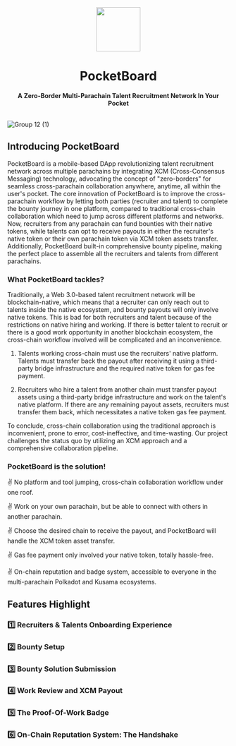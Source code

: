 <div align="center">
    <img src="https://github.com/wsw1833/pocket-board/assets/69501009/1ce767a4-e132-44e2-b3a7-2e711b559370" width=100>
    <h1>PocketBoard</h1>
    <strong>A Zero-Border Multi-Parachain Talent Recruitment Network In Your Pocket</strong>  
</div>

<br>

![Group 12 (1)](https://github.com/wsw1833/pocket-board/assets/69501009/3e88a73d-ba69-4659-a5cf-9518e322fb4d)

## Introducing PocketBoard

PocketBoard is a mobile-based DApp revolutionizing talent recruitment network across multiple parachains by integrating XCM (Cross-Consensus Messaging) technology, advocating the concept of "zero-borders" for seamless cross-parachain collaboration anywhere, anytime, all within the user's pocket. The core innovation of PocketBoard is to improve the cross-parachain workflow by letting both parties (recruiter and talent) to complete the bounty journey in one platform, compared to traditional cross-chain collaboration which need to jump across different platforms and networks. Now, recruiters from any parachain can fund bounties with their native tokens, while talents can opt to receive payouts in either the recruiter's native token or their own parachain token via XCM token assets transfer. Additionally, PocketBoard built-in comprehensive bounty pipeline, making the perfect place to assemble all the recruiters and talents from different parachains. 

### What PocketBoard tackles?

Traditionally, a Web 3.0-based talent recruitment network will be blockchain-native, which means that a recruiter can only reach out to talents inside the native ecosystem, and bounty payouts will only involve native tokens. This is bad for both recruiters and talent because of the restrictions on native hiring and working. If there is better talent to recruit or there is a good work opportunity in another blockchain ecosystem, the cross-chain workflow involved will be complicated and an inconvenience. 

1. Talents working cross-chain must use the recruiters' native platform. Talents must transfer back the payout after receiving it using a third-party bridge infrastructure and the required native token for gas fee payment.

2. Recruiters who hire a talent from another chain must transfer payout assets using a third-party bridge infrastructure and work on the talent's native platform. If there are any remaining payout assets, recruiters must transfer them back, which necessitates a native token gas fee payment.

To conclude, cross-chain collaboration using the traditional approach is inconvenient, prone to error, cost-ineffective, and time-wasting. Our project challenges the status quo by utilizing an XCM approach and a comprehensive collaboration pipeline.

### PocketBoard is the solution!

✌️ No platform and tool jumping, cross-chain collaboration workflow under one roof.

✌️ Work on your own parachain, but be able to connect with others in another parachain.

✌️ Choose the desired chain to receive the payout, and PocketBoard will handle the XCM token asset transfer.

✌️ Gas fee payment only involved your native token, totally hassle-free.

✌️ On-chain reputation and badge system, accessible to everyone in the multi-parachain Polkadot and Kusama ecosystems.

## Features Highlight

### 1️⃣ Recruiters & Talents Onboarding Experience

### 2️⃣ Bounty Setup

### 3️⃣ Bounty Solution Submission

### 4️⃣ Work Review and XCM Payout

### 5️⃣ The Proof-Of-Work Badge

### 6️⃣ On-Chain Reputation System: The Handshake
